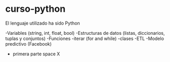 # curso-python

El lenguaje utilizado ha sido Python

-Variables (string, int, float, bool)
-Estructuras de datos (listas, diccionarios, tuplas y conjuntos)
-Funciones 
-iterar (for and while)
-clases
-ETL
-Modelo predictivo (Facebook)
- primera parte space X
